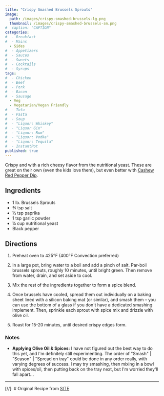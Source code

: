 ```yaml
---
title: "Crispy Smashed Brussels Sprouts"
image: 
  path: /images/crispy-smashed-brussels-lg.png
  thumbnail: /images/crispy-smashed-brussels-sm.png
#  caption: "CAPTION"
categories:
#  - Breakfast
#  - Mains
  - Sides
#  - Appetizers
#  - Sauces
#  - Sweets
#  - Cocktails
#  - Syrups
tags:
#  - Chicken
#  - Beef
#  - Pork
#  - Bacon
#  - Sausage
  - Veg
  - Vegetarian/Vegan Friendly
#  - Tofu
#  - Pasta
#  - Soup
#  - "Liquor: Whiskey"
#  - "Liquor Gin"
#  - "Liquor: Rum"
#  - "Liquor: Vodka"
#  - "Liquor: Tequila"
#  - InstantPot
published: true
---
```


Crispy and with a rich cheesy flavor from the nutritional yeast. These are great on their own (even the kids love them), but even better with [Cashew Red Pepper Dip](/recipes/cashew-red-pepper-dip).

## Ingredients

* 1 lb. Brussels Sprouts
* ¾ tsp salt
* ½ tsp paprika 
* 1 tsp garlic powder 
* ¼ cup nutritional yeast
* Black pepper 


## Directions

1. Preheat oven to 425°F (400°F Convection preferred)

1. In a large pot, bring water to a boil and add a pinch of salt. Par-boil brussels sprouts, roughly 10 minutes, until bright green. Then remove from water, drain, and set aside to cool.

1. Mix the rest of the ingredients together to form a spice blend.

1. Once brussels have cooled, spread them out individually on a baking sheet lined with a silicon baking mat (or similar), and smash them – you can use the bottom of a glass if you don't have a dedicated smashing implement. Then, sprinkle each sprout with spice mix and drizzle with olive oil.

1. Roast for 15-20 minutes, until desired crispy edges form.

### Notes

* **Applying Olive Oil & Spices:** I have not figured out the best way to do this yet, and I'm definitely still experimenting. The order of "Smash" | "Season" | "Spread on tray" could be done in any order really, with varying degrees of success. I may try smashing, then mixing in a bowl with spices/oil, then putting back on the tray next, but I'm worried they'll fall apart...

---
[//]: # Original Recipe from [SITE](URL)

